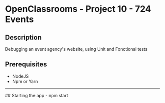 # OpenClassrooms - Project 10 - 724 Events

## Description
Debugging an event agency's website, using Unit and Fonctional tests

## Prerequisites
- NodeJS
- Npm or Yarn

<hr>
 ## Starting the app
 - npm start

